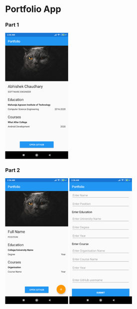# Portfolio App

### Part 1
<img src="assets/app_portfolio_part_1.png" width="40%"/>

### Part 2
<img src="assets/app_portfolio_part_2.png" width="40%"/>  <img src="assets/app_portfolio_part_3.png" width="40%"/>
